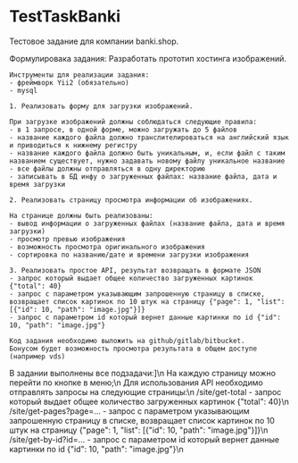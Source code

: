 # TestTaskBanki
Тестовое задание для компании banki.shop.

Формулировака задания:
    Разработать прототип хостинга изображений.

    Инструменты для реализации задания:
    - фреймворк Yii2 (обязательно)
    - mysql

    1. Реализовать форму для загрузки изображений.

    При загрузке изображений должны соблюдаться следующие правила:
    - в 1 запросе, в одной форме, можно загружать до 5 файлов
    - название каждого файла должно транслителироваться на английский язык и приводиться к нижнему регистру
    - название каждого файла должно быть уникальным, и, если файл с таким названием существует, нужно задавать новому файлу уникальное название
    - все файлы должны отправляться в одну директорию
    - записывать в БД инфу о загруженных файлах: название файла, дата и время загрузки

    2. Реализовать страницу просмотра информации об изображениях.

    На странице должны быть реализованы:
    - вывод информации о загруженных файлах (название файла, дата и время загрузки)
    - просмотр превью изображения
    - возможность просмотра оригинального изображения
    - сортировка по названию/дате и времени загрузки изображения

    3. Реализовать простое API, результат возвращать в формате JSON
    - запрос который выдает общее количество загруженных картинок {"total": 40}
    - запрос с параметром указывающим запрошенную страницу в списке, возвращает список картинок по 10 штук на страницу {"page": 1, "list": [{"id": 10, "path": "image.jpg"}]}
    - запрос c параметром id который вернет данные картинки по id {"id": 10, "path": "image.jpg"}

    Код задания необходимо выложить на github/gitlab/bitbucket.
    Бонусом будет возможность просмотра результата в общем доступе (например vds)
    
В задании выполнены все подзадачи:]\n
        На каждую страницу можно перейти по кнопке в меню;\n
        Для использования API необходимо отправлять запросы на следующие страницы:\n
            /site/get-total - запрос который выдает общее количество загруженных картинок {"total": 40}\n
            /site/get-pages?page=... - запрос с параметром указывающим запрошенную страницу в списке, возвращает список картинок по 10 штук на страницу {"page": 1, "list": [{"id": 10, "path": "image.jpg"}]}\n
            /site/get-by-id?id=... - запрос c параметром id который вернет данные картинки по id {"id": 10, "path": "image.jpg"}\n
